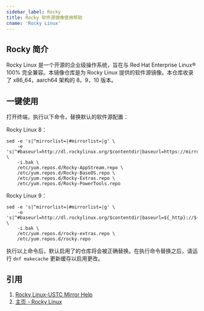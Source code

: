 ```yaml
---
sidebar_label: Rocky
title: Rocky 软件源镜像使用帮助
cname: 'Rocky Linux'
---
```


## Rocky 简介

Rocky Linux 是一个开源的企业级操作系统，旨在与 Red Hat Enterprise Linux® 100% 完全兼容。本镜像仓库是为 Rocky Linux 提供的软件源镜像。本仓库收录了 x86_64，aarch64 架构的 8，9，10 版本。

## 一键使用
打开终端，执行以下命令，替换默认的软件源配置：

Rocky Linux 8：
```shell varcode
sed -e 's|^mirrorlist=|#mirrorlist=|g' \ 
    -e 's|^#baseurl=http://dl.rockylinux.org/$contentdir|baseurl=https://mirrors.ustc.edu.cn/rocky|g' \ 
    -i.bak \ 
    /etc/yum.repos.d/Rocky-AppStream.repo \ 
    /etc/yum.repos.d/Rocky-BaseOS.repo \ 
    /etc/yum.repos.d/Rocky-Extras.repo \ 
    /etc/yum.repos.d/Rocky-PowerTools.repo
```
Rocky Linux 9：
```shell varcode
sed -e 's|^mirrorlist=|#mirrorlist=|g' \ 
    -e 's|^#baseurl=http://dl.rockylinux.org/$contentdir|baseurl=${_http}://${_domain}/rocky|g' \ 
    -i.bak \ 
    /etc/yum.repos.d/rocky-extras.repo \ 
    /etc/yum.repos.d/rocky.repo
```
执行以上命令后，默认启用了的仓库将会被正确替换。在执行命令替换之后，请运行 `dnf makecache` 更新缓存以启用更改。

## 引用
1. [Rocky Linux-USTC Mirror Help](https://mirrors.ustc.edu.cn/help/rocky.html)
2. [主页 - Rocky Linux](https://rockylinux.org/zh-CN)
